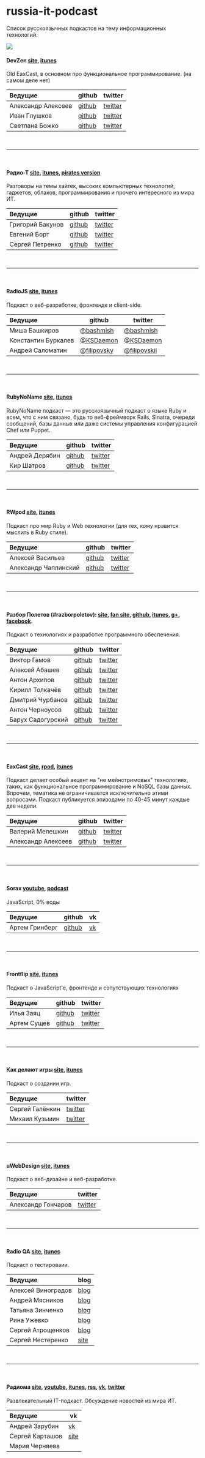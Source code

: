 russia-it-podcast
=================

Список русскоязычных подкастов на тему информационных технологий.

![](https://pbs.twimg.com/media/BxeayTeIQAAgf5M.png:large)




#### DevZen [site](http://devzen.ru/), [itunes](http://vk.cc/2YIFnf)

Old EaxCast, в основном про функциональное программирование. (на самом деле нет)


| Ведущие             | github                                   | twitter                                   |
| :------------------ | ---------------------------------------- | ----------------------------------------- |
| Александр Алексеев  | [github](https://github.com/afiskon)     | [twitter](https://twitter.com/afiskon)    |
| Иван Глушков        | [github](https://github.com/gliush)      | [twitter](https://twitter.com/gliush)     |
| Светлана Божко      | [github](https://github.com/sbozhko)     | [twitter](https://twitter.com/sbozhko)    |


<br><hr><br>


#### Радио-Т [site](http://www.radio-t.com/), [itunes](http://vk.cc/1Fad2N), [pirates version](http://pirates.radio-t.com/)

Разговоры на темы хайтек, высоких компьютерных технологий, гаджетов, облаков, программирования и прочего интересного из мира ИТ.


| Ведущие             | github                               | twitter                                 |
| :------------------ | ------------------------------------ | --------------------------------------- |
| Григорий Бакунов    | [github](https://github.com/bobuk)   | [twitter](https://twitter.com/bobuk)    |
| Евгений Борт        | [github](https://github.com/umputun) | [twitter](https://twitter.com/umputun)  |
| Сергей Петренко     | [github](https://github.com/grayru)  | [twitter](https://twitter.com/gray_ru)  |


<br><hr><br>


#### RadioJS [site](http://radiojs.ru/), [itunes](https://itunes.apple.com/ru/podcast/radio-js/id904938655)

Подкаст о веб-разработке, фронтенде и client-side.


| Ведущие             | github                                       | twitter                                         |
| :------------------ | -------------------------------------------- | ----------------------------------------------- |
| Миша Башкиров       | [@bashmish](https://github.com/bashmish)     | [@bashmish](https://twitter.com/bashmish)       |
| Константин Буркалев | [@KSDaemon](https://github.com/KSDaemon)     | [@KSDaemon](https://twitter.com/KSDaemon)       |
| Андрей Саломатин    | [@filipovsky](https://github.com/filipovsky) | [@filipovskii](https://twitter.com/filipovskii) |


<br><hr><br>


#### RubyNoName [site](http://rubynoname.ru/), [itunes](http://vk.cc/2YIEAY)

RubyNoName подкаст — это русскоязычный подкаст о языке Ruby и всем, что с ним связано, будь то веб-фреймворк Rails, Sinatra, очереди сообщений, базы данных или даже системы управления конфигурацией Chef или Puppet.


| Ведущие             | github                                   | twitter                                   |
| :------------------ | ---------------------------------------- | ----------------------------------------- |
| Андрей Дерябин      | [github](https://github.com/aderyabin)   | [twitter](https://twitter.com/aderyabin)  |
| Кир Шатров          | [github](https://github.com/kirs)        | [twitter](https://twitter.com/kirs)       |


<br><hr><br>


#### RWpod [site](http://www.rwpod.com/), [itunes](http://vk.cc/2YIEL6)

Подкаст про мир Ruby и Web технологии (для тех, кому нравится мыслить в Ruby стиле).

| Ведущие             | github                                   | twitter                                   |
| :------------------ | ---------------------------------------- | ----------------------------------------- |
| Алексей Васильев    | [github](https://github.com/le0pard/)    | [twitter](https://twitter.com/leopard_me) |
| Александр Чаплинский| [github](https://github.com/alchapone)   | [twitter](https://twitter.com/a1chapone)  |


<br><hr><br>


#### Разбор Полетов (#razborpoletov): [site](http://razbor-poletov.com/), [fan site](http://pilots.razbor-poletov.com/#/),  [github](https://github.com/razbor-poletov), [itunes](http://vk.cc/2YIF7G), [g+](https://plus.google.com/+Razbor-poletov/about), [facebook](https://www.facebook.com/razborPoletovPodcast).

 Подкаст о технологиях и разработке программного обеспечения.

| Ведущие             | github                                   | twitter                                   |
| :------------------ | ---------------------------------------- | ----------------------------------------- |
| Виктор Гамов        | [github](https://github.com/gAmUssA)     | [twitter](https://twitter.com/gAmUssA)    |
| Алексей Абашев      | [github](https://github.com/abashev)     | [twitter](https://twitter.com/a_abashev)  |
| Антон Архипов       | [github](https://github.com/antonarhipov)| [twitter](https://twitter.com/antonarhipov)|
| Кирилл Толкачёв     | [github](https://github.com/tolkv)       | [twitter](https://twitter.com/lavcraft)   |
| Дмитрий Чурбанов    | [github](https://github.com/dzmitryc)    | [twitter](https://twitter.com/dzmitryc)   |
| Антон Черноусов     | [github](https://github.com/golodnyj)    | [twitter](https://twitter.com/golodnyj)   |
| Барух Садогурский   | [github](https://github.com/jbaruch)     | [twitter](https://twitter.com/jbaruch)    |



<br><hr><br>


#### EaxCast [site](http://eax.me/tag/podcast/), [rpod](http://eaxcast.rpod.ru/), [itunes](http://vk.cc/2YIFhh)

Подкаст делает особый акцент на "не мейнстримовых" технологиях, таких, как функциональное программирование и NoSQL базы данных. Впрочем, тематика не ограничивается исключительно этими вопросами. Подкаст публикуется эпизодами по 40-45 минут каждые две недели.


| Ведущие             | github                                   | twitter                                   |
| :------------------ | ---------------------------------------- | ----------------------------------------- |
| Валерий Мелешкин    | [github](https://github.com/sumerman)    | [twitter](https://twitter.com/sum3rman)   |
| Александр Алексеев  | [github](https://github.com/afiskon)     | [twitter](https://twitter.com/afiskon)    |


<br><hr><br>


#### Sorax [youtube](http://www.youtube.com/user/ArtSorax/), [podcast](http://vk.cc/2YIFEv)

JavaScript, 0% воды


| Ведущие             | github                                   | vk                                  |
| :------------------ | ---------------------------------------- | ----------------------------------- |
| Артем Гринберг      | [github](https://github.com/artsorax)    | [vk](http://vk.com/art.sorax)       |


<br><hr><br>


#### Frontflip [site](http://frontflip.me/), [itunes](http://vk.cc/2YIFuW)

Подкаст о JavaScript'e, фронтенде и сопутствующих технологиях


| Ведущие             | github                                   | twitter                                    |
| :------------------ | ---------------------------------------- | ------------------------------------------ |
| Илья Заяц           | [github](https://github.com/somebody32)  | [twitter](https://twitter.com/23ydobemos)  |
| Артем Сущев         | [github](https://github.com/H1D)         | [twitter](https://twitter.com/asuschev)    |


<br><hr><br>


#### Как делают игры [site](http://galyonkin.com/podcast/), [itunes](http://vk.cc/2ZsSzE)

Подкаст о создании игр.

| Ведущие             | twitter                                    |
| :------------------ | ------------------------------------------ |
| Сергей Галёнкин     | [twitter](https://twitter.com/galyonkin)   |
| Михаил Кузьмин      | [twitter](https://twitter.com/kuzmitch_ru) |


<br><hr><br>


#### uWebDesign [site](http://uwebdesign.ru/), [itunes](http://vk.cc/3yMhPk)

Подкаст о веб-дизайне и веб-разработке.

| Ведущие             | twitter                                    |
| :------------------ | ------------------------------------------ |
| Александр Гончаров  | [twitter](https://twitter.com/websanya)    |

<br><hr><br>

#### Radio QA [site](http://radio-qa.com/), [itunes](http://vk.cc/42FSH7)

Подкаст о тестироваии.

| Ведущие             | blog                                          |
| :------------------ | ------------------------------------------    |
| Алексей Виноградов  | [blog](http://qa-blog.alexei-vinogradov.de/)  |
| Андрей Мясников     | [blog](http://lazy-tester.blogspot.ru/)       |
| Татьяна Зинченко    | [blog](http://vestfalka.blogspot.ru/)         |
| Рина Ужевко         | [blog](http://rinauzhevko.blogspot.ru/)       |
| Сергей Атрощенков   | [blog](http://barbaricqa.com/blog/)           |
| Сергей Нестеренко   | [site](http://qahelp.net/)                    |

<br><hr><br>


#### Радиома [site](http://radioma.org/), [youtube](https://www.youtube.com/user/Coronzon32/videos), [itunes](http://vk.cc/45L3p2), [rss](http://feeds.feedburner.com/It-Radioma), [vk](https://vk.com/radiomaorg), [twitter](https://twitter.com/radioma_org)

Развлекательный IT-подкаст. Обсуждение новостей из мира ИТ.

| Ведущие             | vk                                     |
| :------------------ | -------------------------------------- |
| Андрей Зарубин      | [vk](https://vk.com/andrew_zarubin)    |
| Сергей Карташов     | [site](http://sergo.ws/)               |
| Мария Черняева      |                                        |
